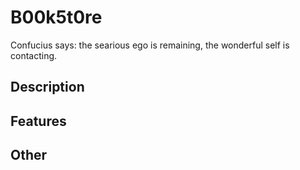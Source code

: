 # B00k5t0re

Confucius says: the searious ego is remaining, the wonderful self is contacting.

## Description

## Features

## Other

